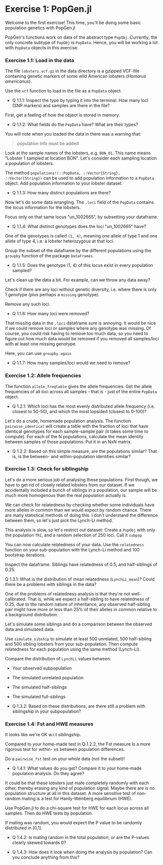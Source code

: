 # Exercise 1: PopGen.jl
Welcome to the first exercise!
This time, you'll be doing some basic population genetics with PopGen.jl

PopGen's functions work on data of the abstract type `PopObj`.
Currently, the only concrete subtype of `PopObj` is `PopData`.
Hence, you will be working a lot with `PopData` objects in this exercise.

### Exercise 1.1: Load in the data
The file `lobsters.vcf.gz` in the data directory is a gzipped VCF-file containing genetic markers of some wild American lobsters (_Homarus americanus_).

Use the `vcf` function to load in the file as a `PopData` object.

* Q 1.1.1: Inspect the type by typing it into the terminal. How many loci (SNP markers) and samples are there in the file?

First, get a feeling of how the object is stored in memory.

* Q 1.1.2: What fields do the `PopData` have? What are their types?

You will note when you loaded the data in there was a warning that:

> population info must be added

Look at the sample names of the lobsters, e.g. `BON_01`.
This name means "Lobster 1 sampled at location BON".
Let's consider each sampling location a population of lobsters.

The method `populations!(::PopData, ::Vector{String}, ::Vector{String})` can be used to add population information to a `PopData` object.
Add population information to your lobster dataset.

* Q 1.1.3: How many distinct populations are there?

Now let's do some data wrangling.
The `.loci` field of the `PopData` contains the locus information for the lobsters.

Focus only on that same locus "un_1002665", by subsetting your dataframe.

* Q 1.1.4: What distinct genotypes does the loci "un_1002665" have?

One of the genotypes is called `(1, 4)`, meaning one allele of type 1 and one allele of type 4, i.e. a lobster heterozygous at that loci.

Group the subset of the dataframe by the different populations using the `groupby` function of the package `DataFrames`.

* Q 1.1.5: Does the genotype (1, 4) of this locus exist in every population sampled?

Let's clean up the data a bit.
For example, can we throw any data away?

Check if there are any loci without genetic diversity, i.e. where there is only 1 genotype (plus perhaps a `missing` genotype).

Remove any such loci.

* Q 1.1.6: How many loci were removed?

That missing data in the `.loci` dataframe sure is annoying.
It would be nice if we could remove loci or samples where any genotype was missing.
Of course, you could risk having to remove too much data, so you need to figure out how much data would be removed if you removed all samples/loci with at least one missing genotype.

Here, you can use `groupby again`

* Q 1.1.7: How many samples/loci would we need to remove?

### Exercise 1.2: Allele frequencies
The function `allele_freqtable` gives the allele frequencies.
Get the allele frequencies of all loci across all samples - that is - just of the entire `PopData` object.

* Q 1.2.1: Which loci has the most evenly distributed allele frequency (i.e. closest to 50-50), and which the most lopsided (closest to 0-100)?

Let's do a crude, homemade population analysis.
The function `pairwise_identical` will create a table with the fraction of loci that have identical genotypes for each sample-sample pair (it takes some time to compute).
For each of the N populations, calculate the mean identity between samples of those populations. Put it in an NxN matrix.

* Q 1.2.2: Based on this simple measure, are the populations similar? That is, is the between- and within-population identities similar?

### Exercise 1.3: Check for siblingship
Let's do a more serious job of analysing these populations.
First though, we have to get rid of closely related lobsters from our dataset.
If we accidentally included a bunch of siblings in a population, our sample will be much more homogenous than the real population actually is.

We can check for relatedness by checking whether some individuals have more alleles in common than we would expect by random chance.
There are many statistical methods of doing this.
I don't understand the difference between them, so let's just pick the Lynch-Li method.

This analysis is slow, so let's restrict out dataset:
Create a `PopObj` with only the population `TRI`, and a random selection of 250 loci. Call it `subpop`

You can now calculate relatedness of your data.
Use the `relatedness` function on your sub-population with the Lynch-Li method and 100 bootstrap iterations.

Inspect the dataframe.
Siblings have relatedness of 0.5, and half-siblings of 0.25.

Q 1.3.1: What is the distribution of mean relatedness (`LynchLi_mean`)? Could there be a problems with siblings in the data?

One of the problems of relatedness analysis is that they're not well-calibrated.
That is, while we expect a half-sibling to have relatedness of 0.25, due to the random nature of inheritance, any observed half-sibling pair might have more or less than 25% of their alleles in common relative to a background distribution.

Let's simulate some siblings and do a comparison between the observed data and simulated data.

Use `simulate_sibship` to simulate at least 500 unrelated, 500 half-sibling and 500 sibling lobsters from your sub-population.
Then compute relatedness for each population using the same method (Lynch-Li).

Compare the distribution of `LynchLi` values between:
* Your observed subpopulation
* The simulated unrelated population
* The simulated half-siblings
* The simulated full-siblings

* Q 1.3.2: Based on these distributions, are there still a problem with siblingship in your subpopulation?

### Exercise 1.4: Fst and HWE measures
It looks like we're OK w.r.t siblingship.

Compared to your home-made test in Q 1.2.2, the Fst measure is a more rigorous test for within- vs between population differences.

Do a `pairwise_fst` test on your whole data (not the subset)!

* Q 1.4.1: What values do you get? Compare it to your home-made population analysis. Do they agree?

It could be that these lobsters just mate completely randomly with each other, thereby erasing any kind of population signal.
Maybe there are is no population structure at all in this dataset.
A more sensitive test of non-random mating is a test for Hardy-Weinberg equilibrium (HWE).

Use PopGen.jl to do a chi-square test for HWE for each locus across all samples. Then do HWE tests by population.

If mating was random, you would expect the P value to be randomly distributed in [0,1].

* Q 1.4.2: Is mating random in the total population, or are the P-values clearly skewed towards 0?

* Q 1.4.3: How does it look when doing the analysis by population? Can you conclude anything from this?

